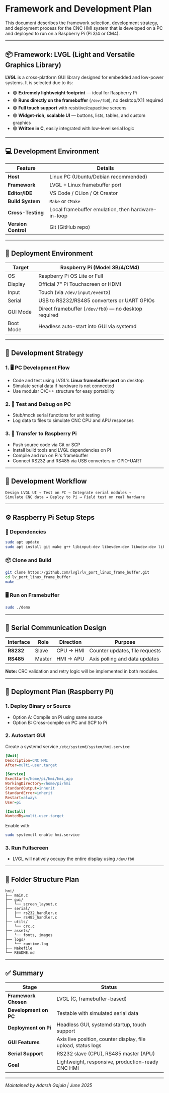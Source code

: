 


# Framework and Development Plan

This document describes the framework selection, development strategy, and deployment process for the CNC HMI system that is developed on a PC and deployed to run on a Raspberry Pi (Pi 3/4 or CM4).

---

## 📦 Framework: LVGL (Light and Versatile Graphics Library)

**LVGL** is a cross-platform GUI library designed for embedded and low-power systems. It is selected due to its:

- 🟢 **Extremely lightweight footprint** — ideal for Raspberry Pi
- 🟢 **Runs directly on the framebuffer** (`/dev/fb0`), no desktop/X11 required
- 🟢 **Full touch support** with resistive/capacitive screens
- 🟢 **Widget-rich, scalable UI** — buttons, lists, tables, and custom graphics
- 🟢 **Written in C**, easily integrated with low-level serial logic

---

## 💻 Development Environment

| Feature | Details |
|--------|---------|
| **Host** | Linux PC (Ubuntu/Debian recommended) |
| **Framework** | LVGL + Linux framebuffer port |
| **Editor/IDE** | VS Code / CLion / Qt Creator |
| **Build System** | `Make` or `CMake` |
| **Cross-Testing** | Local framebuffer emulation, then hardware-in-loop |
| **Version Control** | Git (GitHub repo) |

---

## 🍓 Deployment Environment

| Target | Raspberry Pi (Model 3B/4/CM4) |
|--------|-------------------------------|
| OS | Raspberry Pi OS Lite or Full |
| Display | Official 7" Pi Touchscreen or HDMI |
| Input | Touch (via `/dev/input/eventX`) |
| Serial | USB to RS232/RS485 converters or UART GPIOs |
| GUI Mode | Direct framebuffer (`/dev/fb0`) — no desktop required |
| Boot Mode | Headless auto-start into GUI via systemd |

---

## 🧱 Development Strategy

### 1. 🖥️ **PC Development Flow**
- Code and test using LVGL’s **Linux framebuffer port** on desktop
- Simulate serial data if hardware is not connected
- Use modular C/C++ structure for easy portability

### 2. 🧪 **Test and Debug on PC**
- Stub/mock serial functions for unit testing
- Log data to files to simulate CNC CPU and APU responses

### 3. 🍓 **Transfer to Raspberry Pi**
- Push source code via Git or SCP
- Install build tools and LVGL dependencies on Pi
- Compile and run on Pi's framebuffer
- Connect RS232 and RS485 via USB converters or GPIO-UART

---

## 🔁 Development Workflow

```plaintext
Design LVGL UI → Test on PC → Integrate serial modules →
Simulate CNC data → Deploy to Pi → Field test on real hardware
````

---

## ⚙️ Raspberry Pi Setup Steps

### 🧩 Dependencies

```bash
sudo apt update
sudo apt install git make g++ libinput-dev libevdev-dev libudev-dev libdrm-dev
```

### 📦 Clone and Build

```bash
git clone https://github.com/lvgl/lv_port_linux_frame_buffer.git
cd lv_port_linux_frame_buffer
make
```

### 🖥️ Run on Framebuffer

```bash
sudo ./demo
```

---

## 🔌 Serial Communication Design

| Interface | Role   | Direction | Purpose                        |
| --------- | ------ | --------- | ------------------------------ |
| **RS232** | Slave  | CPU → HMI | Counter updates, file requests |
| **RS485** | Master | HMI → APU | Axis polling and data updates  |

**Note:** CRC validation and retry logic will be implemented in both modules.

---

## 🚀 Deployment Plan (Raspberry Pi)

### 1. **Deploy Binary or Source**

* Option A: Compile on Pi using same source
* Option B: Cross-compile on PC and SCP to Pi

### 2. **Autostart GUI**

Create a systemd service `/etc/systemd/system/hmi.service`:

```ini
[Unit]
Description=CNC HMI
After=multi-user.target

[Service]
ExecStart=/home/pi/hmi/hmi_app
WorkingDirectory=/home/pi/hmi
StandardOutput=inherit
StandardError=inherit
Restart=always
User=pi

[Install]
WantedBy=multi-user.target
```

Enable with:

```bash
sudo systemctl enable hmi.service
```

### 3. **Run Fullscreen**

* LVGL will natively occupy the entire display using `/dev/fb0`

---

## 🧰 Folder Structure Plan

```
hmi/
├── main.c
├── gui/
│   └── screen_layout.c
├── serial/
│   ├── rs232_handler.c
│   └── rs485_handler.c
├── utils/
│   └── crc.c
├── assets/
│   └── fonts, images
├── logs/
│   └── runtime.log
├── Makefile
└── README.md
```

---

## ✅ Summary

| Stage                 | Status                                                        |
| --------------------- | ------------------------------------------------------------- |
| **Framework Chosen**  | LVGL (C, framebuffer-based)                                   |
| **Development on PC** | Testable with simulated serial data                           |
| **Deployment on Pi**  | Headless GUI, systemd startup, touch support                  |
| **GUI Features**      | Axis live position, counter display, file upload, status logs |
| **Serial Support**    | RS232 slave (CPU), RS485 master (APU)                         |
| **Goal**              | Lightweight, responsive, production-ready CNC HMI             |

---

*Maintained by Adarsh Gajula | June 2025*

```

